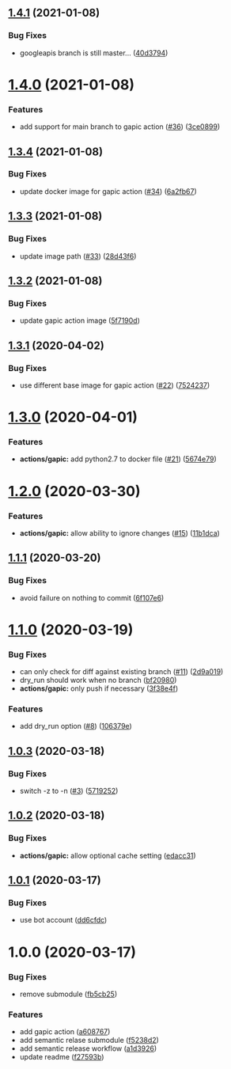 ## [1.4.1](https://github.com/googlemaps/.github/compare/v1.4.0...v1.4.1) (2021-01-08)


### Bug Fixes

* googleapis branch is still master... ([40d3794](https://github.com/googlemaps/.github/commit/40d3794566ab280dc2322f58733cf21017e7e9ce))

# [1.4.0](https://github.com/googlemaps/.github/compare/v1.3.4...v1.4.0) (2021-01-08)


### Features

* add support for main branch to gapic action ([#36](https://github.com/googlemaps/.github/issues/36)) ([3ce0899](https://github.com/googlemaps/.github/commit/3ce089990173b69c6f94ea0e12cb71cbd14d3d73))

## [1.3.4](https://github.com/googlemaps/.github/compare/v1.3.3...v1.3.4) (2021-01-08)


### Bug Fixes

* update docker image for gapic action ([#34](https://github.com/googlemaps/.github/issues/34)) ([6a2fb67](https://github.com/googlemaps/.github/commit/6a2fb6792d5c89c0aa289bfed43de5ca9b2aae4f))

## [1.3.3](https://github.com/googlemaps/.github/compare/v1.3.2...v1.3.3) (2021-01-08)


### Bug Fixes

* update image path ([#33](https://github.com/googlemaps/.github/issues/33)) ([28d43f6](https://github.com/googlemaps/.github/commit/28d43f6067378e3a5e2688dc169c4c07409ce2e6))

## [1.3.2](https://github.com/googlemaps/.github/compare/v1.3.1...v1.3.2) (2021-01-08)


### Bug Fixes

* update gapic action image ([5f7190d](https://github.com/googlemaps/.github/commit/5f7190db4e56a85ad0c38461814078b65364ca1d))

## [1.3.1](https://github.com/googlemaps/.github/compare/v1.3.0...v1.3.1) (2020-04-02)


### Bug Fixes

* use different base image for gapic action ([#22](https://github.com/googlemaps/.github/issues/22)) ([7524237](https://github.com/googlemaps/.github/commit/75242376a3df8fb11657c461edd7472437223252))

# [1.3.0](https://github.com/googlemaps/.github/compare/v1.2.0...v1.3.0) (2020-04-01)


### Features

* **actions/gapic:** add python2.7 to docker file ([#21](https://github.com/googlemaps/.github/issues/21)) ([5674e79](https://github.com/googlemaps/.github/commit/5674e79350af9f8f26ffcc3ce2aeab48a54beb96))

# [1.2.0](https://github.com/googlemaps/.github/compare/v1.1.1...v1.2.0) (2020-03-30)


### Features

* **actions/gapic:** allow ability to ignore changes ([#15](https://github.com/googlemaps/.github/issues/15)) ([11b1dca](https://github.com/googlemaps/.github/commit/11b1dca9e33acdcb4812d8afd581c29f011e10a9))

## [1.1.1](https://github.com/googlemaps/.github/compare/v1.1.0...v1.1.1) (2020-03-20)


### Bug Fixes

* avoid failure on nothing to commit ([6f107e6](https://github.com/googlemaps/.github/commit/6f107e615ad845e580213a93519c859bef481bb1))

# [1.1.0](https://github.com/googlemaps/.github/compare/v1.0.3...v1.1.0) (2020-03-19)


### Bug Fixes

* can only check for diff against existing branch ([#11](https://github.com/googlemaps/.github/issues/11)) ([2d9a019](https://github.com/googlemaps/.github/commit/2d9a019eedfd8d95b5d6bcdc71b1ae191becd55a))
* dry_run should work when no branch ([bf20980](https://github.com/googlemaps/.github/commit/bf2098065af7c758bed2cd674b56409299304441))
* **actions/gapic:** only push if necessary ([3f38e4f](https://github.com/googlemaps/.github/commit/3f38e4f69e555b984fb0071a8b2eec714626af31))


### Features

* add dry_run option ([#8](https://github.com/googlemaps/.github/issues/8)) ([106379e](https://github.com/googlemaps/.github/commit/106379e0ad00045bc925db933c27072b91560c34))

## [1.0.3](https://github.com/googlemaps/.github/compare/v1.0.2...v1.0.3) (2020-03-18)


### Bug Fixes

* switch -z to -n ([#3](https://github.com/googlemaps/.github/issues/3)) ([5719252](https://github.com/googlemaps/.github/commit/57192529cc4fa95f27df11dc8e3d03cf686f7a89))

## [1.0.2](https://github.com/googlemaps/.github/compare/v1.0.1...v1.0.2) (2020-03-18)


### Bug Fixes

* **actions/gapic:** allow optional cache setting ([edacc31](https://github.com/googlemaps/.github/commit/edacc310b1fec8d3a2d6a3fad5eedaeb612357a4))

## [1.0.1](https://github.com/googlemaps/.github/compare/v1.0.0...v1.0.1) (2020-03-17)


### Bug Fixes

* use bot account ([dd6cfdc](https://github.com/googlemaps/.github/commit/dd6cfdcfe2644093c4eaba70b2a87c098934a61d))

# 1.0.0 (2020-03-17)


### Bug Fixes

* remove submodule ([fb5cb25](https://github.com/googlemaps/.github/commit/fb5cb258ce1f6e997855e9438192eb5dae7d290c))


### Features

* add gapic action ([a608767](https://github.com/googlemaps/.github/commit/a6087675fff7682316149356bc002f97947cdde1))
* add semantic relase submodule ([f5238d2](https://github.com/googlemaps/.github/commit/f5238d2fe9d20309c2138846e9f8497445b0ab4c))
* add semantic release workflow ([a1d3926](https://github.com/googlemaps/.github/commit/a1d392624cc96e77a0ef081dddcc1df35b8f7dcb))
* update readme ([f27593b](https://github.com/googlemaps/.github/commit/f27593be98a9c9dd807d5feef76240c816b52803))
